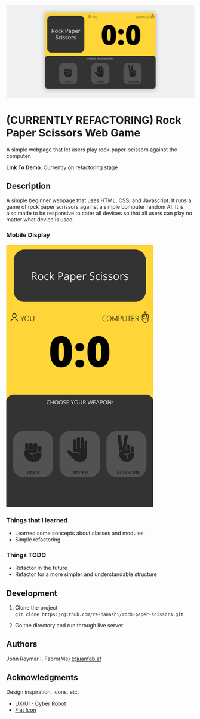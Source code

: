 ![demo](./src/assets/images/readme/demo.png?raw=true)

# (CURRENTLY REFACTORING) Rock Paper Scissors Web Game

A simple webpage that let users play rock-paper-scissors against the computer.

**Link To Demo**: Currently on refactoring stage

## Description

A simple beginner webpage that uses HTML, CSS, and Javascript. It runs a game of rock paper scrissors against a simple computer random AI. It is also made to be responsive to cater all devices so that all users can play no matter what device is used.

### Mobile Display

<img src="./src/assets/images/readme/demo-mobile.png" height="700">

### Things that I learned

- Learned some concepts about classes and modules.
- Simple refactoring

### Things TODO

- Refactor in the future
- Refactor for a more simpler and understandable structure

## Development

1. Clone the project <br>
   `git clone https://github.com/re-nanashi/rock-paper-scissors.git`

2. Go the directory and run through live server

## Authors

John Reymar I. Fabro(Me)
[@juanfab.af](https://www.instagram.com/juanfab.af/)

## Acknowledgments

Design inspiration, icons, etc.

- [UX/UI - Cyber Robot](https://dribbble.com/shots/6013675-Cyber-Robot-Game-UX-UI/attachments/6013675-Cyber-Robot-Game-UX-UI?mode=media)
- [Flat Icon](https://www.flaticon.com/)
